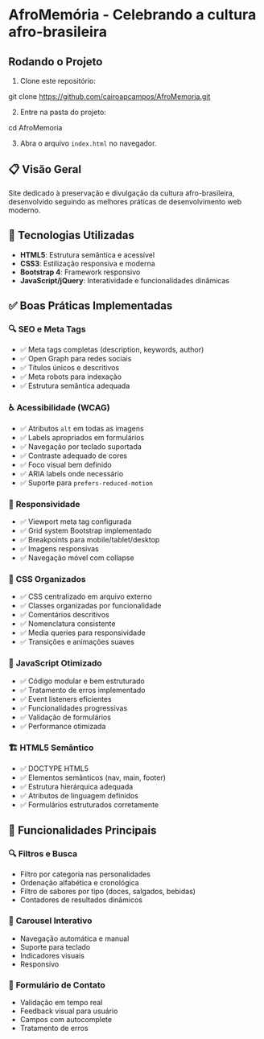 # AfroMemória - Celebrando a cultura afro-brasileira

## Rodando o Projeto

1. Clone este repositório:

git clone https://github.com/cairoapcampos/AfroMemoria.git

2. Entre na pasta do projeto:

cd AfroMemoria

3. Abra o arquivo `index.html` no navegador.

## 📋 Visão Geral
Site dedicado à preservação e divulgação da cultura afro-brasileira, desenvolvido seguindo as melhores práticas de desenvolvimento web moderno.

## 🚀 Tecnologias Utilizadas
- **HTML5**: Estrutura semântica e acessível
- **CSS3**: Estilização responsiva e moderna
- **Bootstrap 4**: Framework responsivo
- **JavaScript/jQuery**: Interatividade e funcionalidades dinâmicas

## ✅ Boas Práticas Implementadas

### 🔍 **SEO e Meta Tags**
- ✅ Meta tags completas (description, keywords, author)
- ✅ Open Graph para redes sociais
- ✅ Títulos únicos e descritivos
- ✅ Meta robots para indexação
- ✅ Estrutura semântica adequada

### ♿ **Acessibilidade (WCAG)**
- ✅ Atributos `alt` em todas as imagens
- ✅ Labels apropriados em formulários
- ✅ Navegação por teclado suportada
- ✅ Contraste adequado de cores
- ✅ Foco visual bem definido
- ✅ ARIA labels onde necessário
- ✅ Suporte para `prefers-reduced-motion`

### 📱 **Responsividade**
- ✅ Viewport meta tag configurada
- ✅ Grid system Bootstrap implementado
- ✅ Breakpoints para mobile/tablet/desktop
- ✅ Imagens responsivas
- ✅ Navegação móvel com collapse

### 🎨 **CSS Organizados**
- ✅ CSS centralizado em arquivo externo
- ✅ Classes organizadas por funcionalidade
- ✅ Comentários descritivos
- ✅ Nomenclatura consistente
- ✅ Media queries para responsividade
- ✅ Transições e animações suaves

### 🔧 **JavaScript Otimizado**
- ✅ Código modular e bem estruturado
- ✅ Tratamento de erros implementado
- ✅ Event listeners eficientes
- ✅ Funcionalidades progressivas
- ✅ Validação de formulários
- ✅ Performance otimizada

### 🏗️ **HTML5 Semântico**
- ✅ DOCTYPE HTML5
- ✅ Elementos semânticos (nav, main, footer)
- ✅ Estrutura hierárquica adequada
- ✅ Atributos de linguagem definidos
- ✅ Formulários estruturados corretamente


## 🎯 Funcionalidades Principais

### 🔍 **Filtros e Busca**
- Filtro por categoria nas personalidades
- Ordenação alfabética e cronológica
- Filtro de sabores por tipo (doces, salgados, bebidas)
- Contadores de resultados dinâmicos

### 🎠 **Carousel Interativo**
- Navegação automática e manual
- Suporte para teclado
- Indicadores visuais
- Responsivo

### 📝 **Formulário de Contato**
- Validação em tempo real
- Feedback visual para usuário
- Campos com autocomplete
- Tratamento de erros